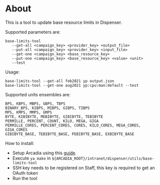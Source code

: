 # About
This is a tool to update base resource limits in Dispenser.

Supported parameters are:
````
base-limits-tool
   --get-all <campaign_key> <provider_key> <output_file>
   --put-all <campaign_key> <provider_key> <input_file>
   --get-one <campaign_key> <base_resource_key>
   --put-one <campaign_key> <base_resource_key> <value> <unit>
   --test
````

Usage:
````
base-limits-tool --get-all feb2021 yp output.json
base-limits-tool --get-one aug2021 yp:cpu:man:default --test
````

Supported units ensembles are:
````
BPS, KBPS, MBPS, GBPS, TBPS
BINARY_BPS, KIBPS, MIBPS, GIBPS, TIBPS
MPS, KMPS, MMPS, GMPS
BYTE, KIBIBYTE, MEBIBYTE, GIBIBYTE, TEBIBYTE
PERMILLE, PERCENT, COUNT, KILO, MEGA, GIGA
PERMILLE_CORES, PERCENT_CORES, CORES, KILO_CORES, MEGA_CORES, GIGA_CORES
GIBIBYTE_BASE, TEBIBYTE_BASE, PEBIBYTE_BASE, EXBIBYTE_BASE
````
How to install:
- Setup Arcadia using this [guide](https://docs.yandex-team.ru/devtools/).
- Execute ``ya make`` in ``${ARCADIA_ROOT}/intranet/dispenser/utils/base-limits-tool``
- SSH key needs to be registered on Staff, this key is required to get an OAuth token
- Run the tool
